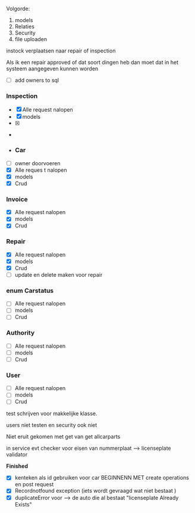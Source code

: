 


Volgorde:
1. models
2. Relaties
3. Security
4. file uploaden

instock verplaatsen naar repair of inspection 

Als ik een repair approved of dat soort dingen heb dan moet dat in het systeem aangegeven kunnen worden
-[ ] add owners to sql
 

### Inspection 
- [x] Alle request nalopen
- [x] models
- [x] 
- 
- ### Car 
- [ ] owner doorvoeren
- [x] Alle reques t nalopen
- [x] models
- [x] Crud

### Invoice
- [x] Alle request nalopen
- [x] models
- [x] Crud

### Repair
- [x] Alle request nalopen
- [x] models
- [x] Crud
- [ ] update en delete maken voor repair

### enum Carstatus
- [ ] Alle request nalopen
- [ ] models
- [ ] Crud

### Authority
- [ ] Alle request nalopen
- [ ] models
- [ ] Crud

### User
- [ ] Alle request nalopen
- [ ] models
- [ ] Crud

test schrijven voor makkelijke klasse. 

users niet testen en security ook niet 

Niet eruit gekomen met get van get allcarparts


in service evt checker voor eisen van nummerplaat --> licenseplate validator


**Finished** 
- [x] kenteken als id gebruiken voor car
  BEGINNENN MET create operations en post request
-[x] Recordnotfound exception (iets wordt gevraagd wat niet bestaat )
-[x] duplicateError voor --> de auto die al bestaat  "licenseplate Already Exists"